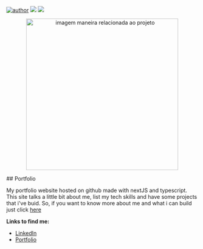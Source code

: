 [![author](https://img.shields.io/badge/author-thalesmaiaa-blue)](https://www.linkedin.com/in/thalesmaiaa/) [![](https://img.shields.io/badge/nextJS-12.2.4-black)](https://nextjs.org/) 
[![](https://img.shields.io/badge/typescript-4.7.4-blue)](https://www.typescriptlang.org/)

<p align="center">
  <img src="https://user-images.githubusercontent.com/84349239/184497895-55258b6c-787d-432b-b2bb-163aca06e07f.png" alt="imagem maneira relacionada ao projeto"height=400px >
</p>
## Portfolio

My portfolio website hosted on github made with nextJS and typescript. This site talks a little bit about me, list my tech skills and have some projects that i've buid. So, if you want to know more about me and what i can build just click [here](https://thalesmaiaa.github.io/portfolio/)


**Links to find me:**
* [LinkedIn](https://www.linkedin.com/in/thalesmaiaa/)
* [Portfolio](https://thalesmaiaa.github.io/portfolio/)
